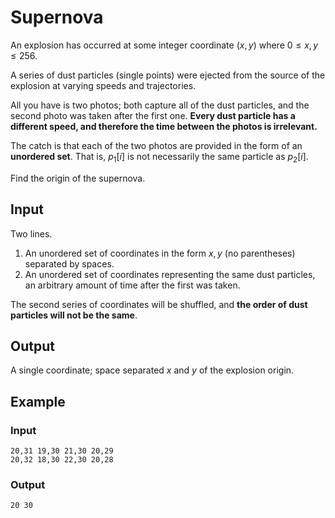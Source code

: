 # Supernova

An explosion has occurred at some integer coordinate $(x,y)$ where $0 ≤ x,y ≤ 256$.

A series of dust particles (single points) were ejected from the source of the explosion at varying speeds and trajectories.

All you have is two photos; both capture all of the dust particles, and the second photo was taken after the first one. **Every dust particle has a different speed, and therefore the time between the photos is irrelevant.**

The catch is that each of the two photos are provided in the form of an **unordered set**. That is, $p_1[i]$ is not necessarily the same particle as $p_2[i]$.

Find the origin of the supernova.

## Input

Two lines.

1. An unordered set of coordinates in the form $x,y$ (no parentheses) separated by spaces.
2. An unordered set of coordinates representing the same dust particles, an arbitrary amount of time after the first was taken.

The second series of coordinates will be shuffled, and **the order of dust particles will not be the same**.

## Output

A single coordinate; space separated $x$ and $y$ of the explosion origin.

## Example

### Input

```aiignore
20,31 19,30 21,30 20,29
20,32 18,30 22,30 20,28
```

### Output

```aiignore
20 30
```